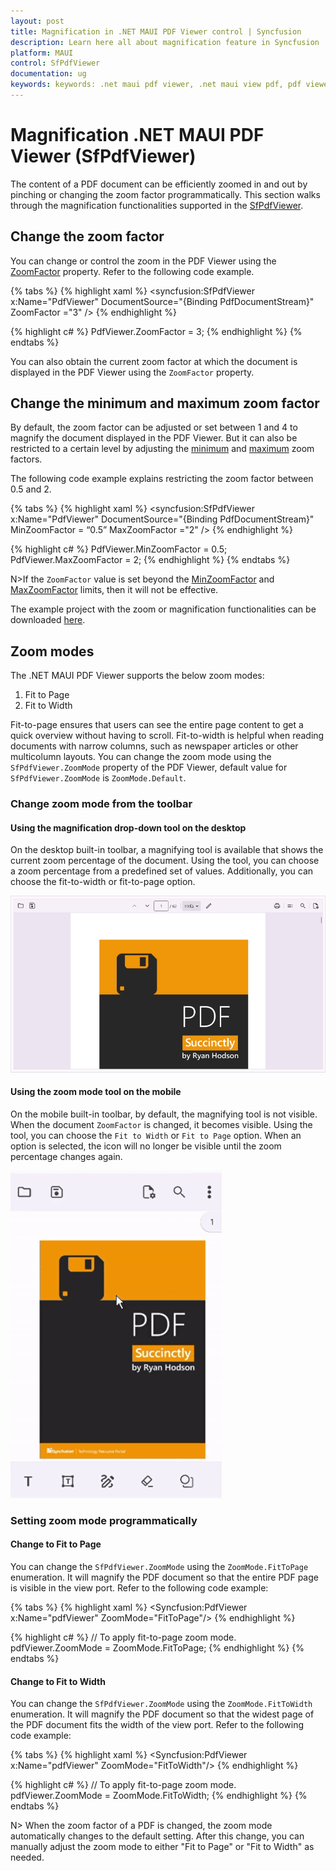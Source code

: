 ```yaml
---
layout: post
title: Magnification in .NET MAUI PDF Viewer control | Syncfusion
description: Learn here all about magnification feature in Syncfusion .NET MAUI PDF Viewer (SfPdfViewer) control and more.
platform: MAUI
control: SfPdfViewer
documentation: ug
keywords: keywords: .net maui pdf viewer, .net maui view pdf, pdf viewer in .net maui, .net maui open pdf, maui pdf viewer, maui pdf view.
---
```


# Magnification .NET MAUI PDF Viewer (SfPdfViewer)

The content of a PDF document can be efficiently zoomed in and out by pinching or changing the zoom factor programmatically. This section walks through the magnification functionalities supported in the [SfPdfViewer](https://help.syncfusion.com/cr/maui/Syncfusion.Maui.PdfViewer.SfPdfViewer.html).

## Change the zoom factor

You can change or control the zoom in the PDF Viewer using the [ZoomFactor](https://help.syncfusion.com/cr/maui/Syncfusion.Maui.PdfViewer.SfPdfViewer.html#Syncfusion_Maui_PdfViewer_SfPdfViewer_ZoomFactor) property. Refer to the following code example.

{% tabs %}
{% highlight xaml %}
<syncfusion:SfPdfViewer x:Name="PdfViewer" DocumentSource="{Binding PdfDocumentStream}" ZoomFactor ="3" />
{% endhighlight %}

{% highlight c# %}
PdfViewer.ZoomFactor = 3;
{% endhighlight %}
{% endtabs %}

You can also obtain the current zoom factor at which the document is displayed in the PDF Viewer using the `ZoomFactor` property.

## Change the minimum and maximum zoom factor

By default, the zoom factor can be adjusted or set between 1 and 4 to magnify the document displayed in the PDF Viewer. But it can also be restricted to a certain level by adjusting the [minimum](https://help.syncfusion.com/cr/maui/Syncfusion.Maui.PdfViewer.SfPdfViewer.html#Syncfusion_Maui_PdfViewer_SfPdfViewer_MinZoomFactor) and [maximum](https://help.syncfusion.com/cr/maui/Syncfusion.Maui.PdfViewer.SfPdfViewer.html#Syncfusion_Maui_PdfViewer_SfPdfViewer_MaxZoomFactor) zoom factors.

The following code example explains restricting the zoom factor between 0.5 and 2.

{% tabs %}
{% highlight xaml %}
<syncfusion:SfPdfViewer x:Name="PdfViewer" DocumentSource="{Binding PdfDocumentStream}"  MinZoomFactor = “0.5” MaxZoomFactor ="2" />
{% endhighlight %}

{% highlight c# %}
PdfViewer.MinZoomFactor = 0.5;
PdfViewer.MaxZoomFactor = 2;
{% endhighlight %}
{% endtabs %}

N>If the `ZoomFactor` value is set beyond the [MinZoomFactor](https://help.syncfusion.com/cr/maui/Syncfusion.Maui.PdfViewer.SfPdfViewer.html#Syncfusion_Maui_PdfViewer_SfPdfViewer_MinZoomFactor) and [MaxZoomFactor](https://help.syncfusion.com/cr/maui/Syncfusion.Maui.PdfViewer.SfPdfViewer.html#Syncfusion_Maui_PdfViewer_SfPdfViewer_MaxZoomFactor) limits, then it will not be effective.

The example project with the zoom or magnification functionalities can be downloaded [here](https://github.com/SyncfusionExamples/maui-pdf-viewer-examples).

## Zoom modes 

The .NET MAUI PDF Viewer supports the below zoom modes: 
1. Fit to Page
2. Fit to Width

Fit-to-page ensures that users can see the entire page content to get a quick overview without having to scroll. Fit-to-width is helpful when reading documents with narrow columns, such as newspaper articles or other multicolumn layouts.
You can change the zoom mode using the `SfPdfViewer.ZoomMode` property of the PDF Viewer, default value for `SfPdfViewer.ZoomMode` is `ZoomMode.Default`.

### Change zoom mode from the toolbar

#### Using the magnification drop-down tool on the desktop 

On the desktop built-in toolbar, a magnifying tool is available that shows the current zoom percentage of the document. Using the tool, you can choose a zoom percentage from a predefined set of values. Additionally, you can choose the fit-to-width or fit-to-page option.

![Desktop Zoom Mode Combo Box](Images/windowszoom.gif)

#### Using the zoom mode tool on the mobile

On the mobile built-in toolbar, by default, the magnifying tool is not visible. When the document `ZoomFactor` is changed, it becomes visible. Using the tool, you can choose the `Fit to Width` or `Fit to Page` option. When an option is selected, the icon will no longer be visible until the zoom percentage changes again. 

![Mobile Zoom Mode Combo box](Images/ZoomModeforMobile.gif)

### Setting zoom mode programmatically 

#### Change to Fit to Page

You can change the `SfPdfViewer.ZoomMode` using the `ZoomMode.FitToPage` enumeration. It will magnify the PDF document so that the entire PDF page is visible in the view port. 
Refer to the following code example: 

{% tabs %}
{% highlight xaml %}
<Syncfusion:PdfViewer x:Name="pdfViewer" ZoomMode="FitToPage"/> 
{% endhighlight %}

{% highlight c# %}
// To apply fit-to-page zoom mode. 
pdfViewer.ZoomMode = ZoomMode.FitToPage; 
{% endhighlight %}
{% endtabs %}

#### Change to Fit to Width 

You can change the `SfPdfViewer.ZoomMode` using the `ZoomMode.FitToWidth` enumeration. It will magnify the PDF document so that the widest page of the PDF document fits the width of the view port. 
Refer to the following code example:

{% tabs %}
{% highlight xaml %}
<Syncfusion:PdfViewer x:Name="pdfViewer" ZoomMode="FitToWidth"/> 
{% endhighlight %}

{% highlight c# %}
// To apply fit-to-page zoom mode. 
pdfViewer.ZoomMode = ZoomMode.FitToWidth; 
{% endhighlight %}
{% endtabs %}

N> When the zoom factor of a PDF is changed, the zoom mode automatically changes to the default setting. After this change, you can manually adjust the zoom mode to either "Fit to Page" or "Fit to Width" as needed. 
